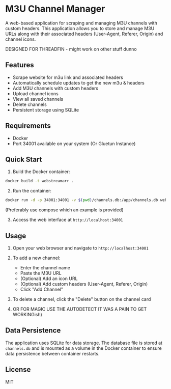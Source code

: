 # M3U Channel Manager

A web-based application for scraping and managing M3U channels with custom headers. This application allows you to store and manage M3U URLs along with their associated headers (User-Agent, Referer, Origin) and channel icons.

DESIGNED FOR THREADFIN - might work on other stuff dunno

## Features

- Scrape website for m3u link and associated headers
- Automatically schedule updates to get the new m3u & headers
- Add M3U channels with custom headers
- Upload channel icons
- View all saved channels
- Delete channels
- Persistent storage using SQLite

## Requirements

- Docker
- Port 34001 available on your system (Or Gluetun Instance)

## Quick Start

1. Build the Docker container:
```bash
docker build -t webstreamarr .
```

2. Run the container:
```bash
docker run -d -p 34001:34001 -v $(pwd)/channels.db:/app/channels.db webstreamarr
```
(Preferably use compose which an example is provided)

3. Access the web interface at `http://localhost:34001`

## Usage

1. Open your web browser and navigate to `http://localhost:34001`
2. To add a new channel:
   - Enter the channel name
   - Paste the M3U URL
   - (Optional) Add an icon URL
   - (Optional) Add custom headers (User-Agent, Referer, Origin)
   - Click "Add Channel"
3. To delete a channel, click the "Delete" button on the channel card

4. OR FOR MAGIC USE THE AUTODETECT IT WAS A PAIN TO GET WORKINGish)

## Data Persistence

The application uses SQLite for data storage. The database file is stored at `channels.db` and is mounted as a volume in the Docker container to ensure data persistence between container restarts.

## License

MIT 
